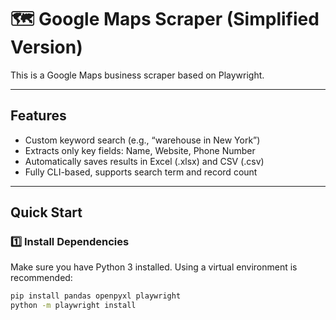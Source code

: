 # 🗺️ Google Maps Scraper (Simplified Version)

This is a Google Maps business scraper based on Playwright. 

---

##  Features

-  Custom keyword search (e.g., “warehouse in New York”)
-  Extracts only key fields: Name, Website, Phone Number
-  Automatically saves results in Excel (.xlsx) and CSV (.csv)
-  Fully CLI-based, supports search term and record count

---

##  Quick Start

### 1️⃣ Install Dependencies

Make sure you have Python 3 installed. Using a virtual environment is recommended:

```bash
pip install pandas openpyxl playwright
python -m playwright install
  
